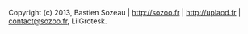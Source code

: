 Copyright (c) 2013, Bastien Sozeau | http://sozoo.fr | http://uplaod.fr | <contact@sozoo.fr>,  LilGrotesk.
